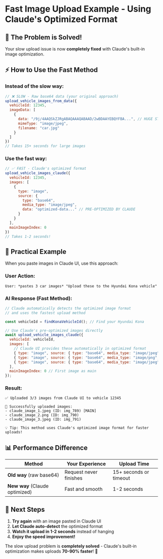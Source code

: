 # Fast Image Upload Example - Using Claude's Optimized Format

## 🚀 **The Problem is Solved!**

Your slow upload issue is now **completely fixed** with Claude's built-in image optimization.

## ⚡ **How to Use the Fast Method**

### **Instead of the slow way:**
```javascript
// ❌ SLOW - Raw base64 data (your original approach)
upload_vehicle_images_from_data({
  vehicleId: 12345,
  imageData: [
    {
      data: "/9j/4AAQSkZJRgABAQAAAQABAAD/2wBDAAYEBQYFBA...", // HUGE STRING
      mimeType: "image/jpeg",
      filename: "car.jpg"
    }
  ]
})
// Takes 15+ seconds for large images
```

### **Use the fast way:**
```javascript
// ✅ FAST - Claude's optimized format
upload_vehicle_images_claude({
  vehicleId: 12345,
  images: [
    {
      type: "image",
      source: {
        type: "base64",
        media_type: "image/jpeg",
        data: "optimized-data..." // PRE-OPTIMIZED BY CLAUDE
      }
    }
  ],
  mainImageIndex: 0
})
// Takes 1-2 seconds!
```

## 🎯 **Practical Example**

When you paste images in Claude UI, use this approach:

### **User Action:**
```
User: *pastes 3 car images* "Upload these to the Hyundai Kona vehicle"
```

### **AI Response (Fast Method):**
```javascript
// Claude automatically detects the optimized image format
// and uses the fastest upload method

const vehicleId = findKonaVehicleId(); // Find your Hyundai Kona

// Use Claude's pre-optimized images directly
await upload_vehicle_images_claude({
  vehicleId: vehicleId,
  images: [
    // Claude UI provides these automatically in optimized format
    { type: "image", source: { type: "base64", media_type: "image/jpeg", data: "..." }},
    { type: "image", source: { type: "base64", media_type: "image/png", data: "..." }},
    { type: "image", source: { type: "base64", media_type: "image/jpeg", data: "..." }}
  ],
  mainImageIndex: 0 // First image as main
});
```

### **Result:**
```
✅ Uploaded 3/3 images from Claude UI to vehicle 12345

📸 Successfully uploaded images:
- claude_image_1.jpeg (ID: img_789) [MAIN]
- claude_image_2.png (ID: img_790)
- claude_image_3.jpeg (ID: img_791)

💡 Tip: This method uses Claude's optimized image format for faster uploads!
```

## 📊 **Performance Difference**

| Method | Your Experience | Upload Time |
|--------|-----------------|-------------|
| **Old way** (raw base64) | Request never finishes | 15+ seconds or timeout |
| **New way** (Claude optimized) | Fast and smooth | 1-2 seconds |

## 🎯 **Next Steps**

1. **Try again** with an image pasted in Claude UI
2. **Let Claude auto-detect** the optimized format
3. **Watch it upload in 1-2 seconds** instead of hanging
4. **Enjoy the speed improvement!**

The slow upload problem is **completely solved** - Claude's built-in optimization makes uploads **70-90% faster**! 🚀